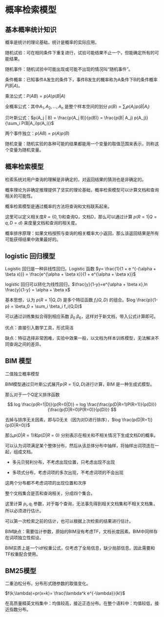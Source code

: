 # 概率检索模型

## 基本概率统计知识

概率是统计的理论基础，统计是概率的实际应用。

随机试验：可在相同条件下重复进行，试验可能结果不止一个，但能确定所有的可能结果。

随机事件：随机试验中可能出现或可能不出现的情况叫“随机事件”。

条件概率：已知事件A发生的条件下，事件B发生的概率称为A条件下B的条件概率 $P(B|A)$。

乘法公式：$P(AB) = p(A)p(B|A)$

全概率公式：其中$A_1,A_2,...,A_n$ 是整个样本空间的划分 $p(B) = \sum_i p(A_i)p(B|A_i)$

贝叶斯公式：$p(A_j | B) = \frac{p(A_j B)}{p(B)} = \frac{p(B| A_j) p(A_j)}{\sum_i P(B|A_i)p(A_i)}$

两个事件独立：$p(AB) = p(A) p(B)$

随机变量：随机实验的各种可能的结果都能用一个变量的取值范围来表示，则称这个变量为随机变量。

## 概率检索模型

检索系统对用户查询的理解是非确定的，对返回结果的猜测也是非确定的。

概率理论为非确定推理提供了坚实的理论基础，概率检索模型可以计算文档和查询相关的可能性。

概率检索模型是通过概率的方法将查询和文档联系起来。

这里可以定义相关度$R=\{0,1\}$和查询Q，文档D，那么可以通过计算 $p(R=1|Q=q,D=d)$ 来度量文档和查询的相关度。

概率排序原理：如果文档按照与查询的相关概率大小返回，那么该返回结果是所有可能获得结果中效果最好的。

## logistic 回归模型

Logistic 回归是一种非线性回归，Logistic 函数 $y= \frac{1}{1 + e ^{-(\alpha + \beta x)}} = \frac{e^{\alpha + \beta x}}{1 + e^{\alpha + \beta x}}$

logistic 回归可以转化为线性回归，$\frac{y}{1-y}=e^{\alpha + \beta x},ln \frac{y}{1-y} = \alpha + \beta x$

基本思想，认为 $p(R=1|Q,D)$ 是多个特征函数 $f_i(Q,D)$ 的组合。$log \frac{p}{1-p} = \beta_0 + \sum_i \beta_i f_i(Q,D)$

可以通过训练集拟合得到相应系数 $\beta_0 {~} \beta_6$，这样对于新文档，带入公式计算即可。

优点：直接引入数学工具，形式简洁

缺点：特征选择非常困难，实验中效果一般，以文档为样本训练模型，无法解决不同查询之间的差异。

## BIM 模型

二值独立概率模型

BIM模型通过贝叶斯公式展开$p(R=1|Q,D)$进行计算，BIM 是一种生成式模型。

那么对于一个Q定义排序函数

$$
log \frac{p(R=1|D)}{p(R=0|D)} = log \frac{\frac{p(D|R=1)P(R=1)}{p(D)}}{\frac{p(D|R=0)P(R=0)}{p(D)}}
$$

去掉与排序无关因素，即与D无关（因为对D进行排序），$log \frac{p(D|R=1)}{p(D|R=0)}$

那么$p(D|R=1)$和$p(D|R=0)$ 分别表示在相关和不相关情况下生成文档D的概率。

可以认为词项满足某个整体分布，然后从该总体分布中抽样，将抽样出词项连在一起，组成文档。

- 多元贝努利分布，不考虑出现位置，只考虑出现不出现

- 多项式分布，考虑词项的多次出现，不考虑词项的不会出现

这两个分布都不考虑词项的出现位置和次序


整个文档集合是否和查询相关，分成四个集合。

这里计算 $p_i,q_i$ 参数，对于每个查询，无法事先得到相关文档集和不相关文档集，所以必须进行估计。

可以第一次检索之前的估计，也可以根据上次检索的结果进行估计。


BIM缺点：需要估计参数，原始的BIM没有考虑TF，文档长度因素。BIM中同样存在词项独立性假设。

BIM实质上是一个idf权重公式，仅考虑了全局信息，缺少局部信息。因此需要和TF权重配合使用。

## BM25模型

二重泊松分布，分布形式随参数的取值变化。

$f(k;\lambda)=pr(x=k)= \frac{\lambda^k e^{-\lambda}}{k!}$

在高质量精英文档集中：均值较高，接近正态分布。在整个语料中：均值较低，接近指数分布。



